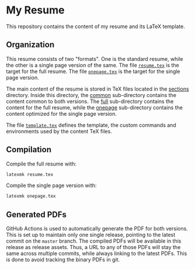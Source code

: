 # My Resume

This repository contains the content of my resume and its LaTeX template.

## Organization
This resume consists of two "formats".
One is the standard resume, while the other is a single page version of the same.
The file [`resume.tex`](resume.tex) is the target for the full resume.
The file [`onepage.tex`](onepage.tex) is the target for the single page version.

The main content of the resume is stored in TeX files located in the [sections](sections/) directory.
Inside this directory, the [common](sections/common) sub-directory contains the content common to both versions.
The [full](sections/full) sub-directory contains the content for the full resume, while the [onepage](sections/onepage) sub-directory contains the content optimized for the single page version.

The file [`template.tex`](template.tex) defines the template, the custom commands and environments used by the content TeX files.

## Compilation
Compile the full resume with:
```sh
latexmk resume.tex
```

Compile the single page version with:
```sh
latexmk onepage.tex
```

## Generated PDFs
GitHub Actions is used to automatically generate the PDF for both versions.
This is set up to maintain only one single release, pointing to the latest commit on the `master` branch.
The compiled PDFs will be available in this release as release assets.
Thus, a URL to any of those PDFs will stay the same across multiple commits, while always linking to the latest PDFs.
This is done to avoid tracking the binary PDFs in git.
